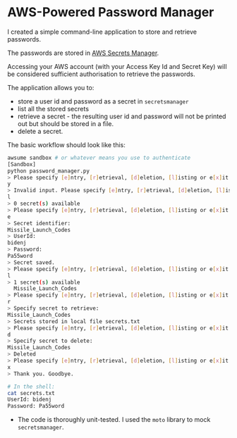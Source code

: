 # AWS-Powered Password Manager

I created a simple command-line application to store and retrieve passwords. 

The passwords are stored in [AWS Secrets Manager](https://aws.amazon.com/secrets-manager/). 

Accessing your AWS account (with your Access Key Id and Secret Key) will be considered sufficient authorisation to retrieve the passwords.

The application allows you to:
 - store a user id and password as a secret in `secretsmanager`
 - list all the stored secrets
 - retrieve a secret - the resulting user id and password will not be printed out but should be stored in a file.
 - delete a secret.

The basic workflow should look like this:
```bash
awsume sandbox # or whatever means you use to authenticate
[Sandbox]
python password_manager.py
> Please specify [e]ntry, [r]etrieval, [d]eletion, [l]isting or e[x]it:
y
> Invalid input. Please specify [e]ntry, [r]etrieval, [d]eletion, [l]isting or e[x]it:
l
> 0 secret(s) available
> Please specify [e]ntry, [r]etrieval, [d]eletion, [l]isting or e[x]it:
e
> Secret identifier: 
Missile_Launch_Codes
> UserId:
bidenj
> Password:
Pa55word
> Secret saved.
> Please specify [e]ntry, [r]etrieval, [d]eletion, [l]isting or e[x]it:
l
> 1 secret(s) available
  Missile_Launch_Codes
> Please specify [e]ntry, [r]etrieval, [d]eletion, [l]isting or e[x]it:
r
> Specify secret to retrieve:
Missile_Launch_Codes
> Secrets stored in local file secrets.txt
> Please specify [e]ntry, [r]etrieval, [d]eletion, [l]isting or e[x]it:
d
> Specify secret to delete:
Missile_Launch_Codes
> Deleted
> Please specify [e]ntry, [r]etrieval, [d]eletion, [l]isting or e[x]it:
x
> Thank you. Goodbye.

# In the shell:
cat secrets.txt
UserId: bidenj
Password: Pa55word
```

 - The code is thoroughly unit-tested. I used the `moto` library to mock `secretsmanager`.




